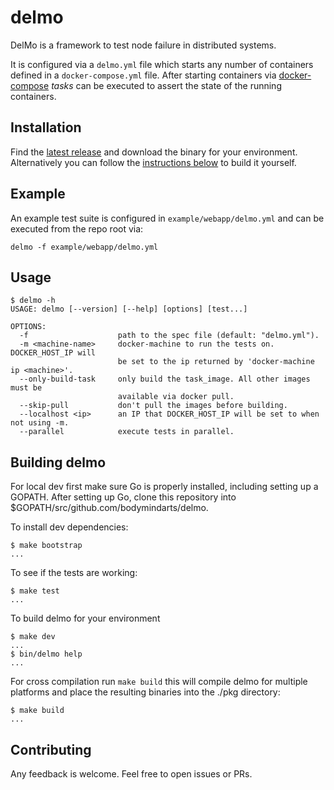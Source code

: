 # delmo
DelMo is a framework to test node failure in distributed systems.

It is configured via a `delmo.yml` file which starts any number of containers defined in a `docker-compose.yml` file.
After starting containers via [docker-compose](https://docs.docker.com/compose/overview/)  _tasks_ can be executed to assert the state of the running containers.

## Installation
Find the [latest release](https://github.com/bodymindarts/delmo/releases) and download the binary for your environment.
Alternatively you can follow the [instructions below](#building-delmo) to build it yourself.

## Example

An example test suite is configured in `example/webapp/delmo.yml` and can be executed from the repo root via:
```
delmo -f example/webapp/delmo.yml
```

## Usage
```
$ delmo -h
USAGE: delmo [--version] [--help] [options] [test...]

OPTIONS:
  -f                    path to the spec file (default: "delmo.yml").
  -m <machine-name>     docker-machine to run the tests on. DOCKER_HOST_IP will
                        be set to the ip returned by 'docker-machine ip <machine>'.
  --only-build-task     only build the task_image. All other images must be
                        available via docker pull.
  --skip-pull           don't pull the images before building.
  --localhost <ip>      an IP that DOCKER_HOST_IP will be set to when not using -m.
  --parallel            execute tests in parallel.
```

## Building delmo

 For local dev first make sure Go is properly installed, including setting up a GOPATH. After setting up Go, clone this repository into $GOPATH/src/github.com/bodymindarts/delmo.

To install dev dependencies:
```
$ make bootstrap
...
```

To see if the tests are working:
```
$ make test
...
```

To build delmo for your environment
```
$ make dev
...
$ bin/delmo help
...
```

For cross compilation run `make build` this will compile delmo for multiple platforms and place the resulting binaries into the ./pkg directory:
```
$ make build
...
```

## Contributing

Any feedback is welcome. Feel free to open issues or PRs.

